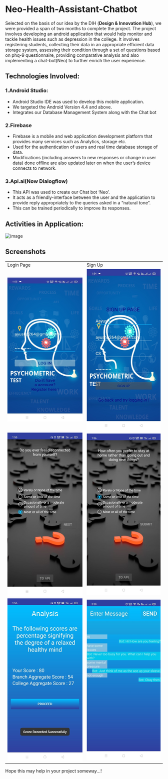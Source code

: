 # Neo-Health-Assistant-Chatbot

Selected on the basis of our idea by the DIH (**Design & Innovation Hub**), we were provided a span of two months to complete the project.
The project involves developing an android application that would help monitor and tackle health issues such as depression in the college. It involves registering students, collecting their data in an appropriate efficient data storage system, assessing their condition through a set of questions based on phq-9 questionnaire, providing comparative analysis and also implementing a chat-bot(Neo) to further enrich the user experience.

## Technologies Involved:

### 1.**Android Studio**:
  - Android Studio IDE was used to develop this mobile application.
  - We targeted the Android Version 4.4 and above.
  - Integrates our Database Management System along with the Chat bot

### 2.**Firebase**
  - Firebase is a mobile and web application development platform that provides many services such as Analytics, storage etc.
  - Used for the authentication of users and real time database storage of data.
  - Modifications (including answers to new responses or change in user data) done offline are also updated later on when the user’s           device connects to network.

### 3.**Api.ai(Now Dialogflow)**
  - This API was used to create our Chat bot ‘Neo’. 
  - It acts as a friendly-interface between the user and the application to provide reply appropriately to the queries asked in a “natural     tone”.
  - This can be trained periodically to improve its responses. 


## Activities in Application:
![image](https://user-images.githubusercontent.com/27979116/44275678-0a1dfe80-a263-11e8-9c2c-e69bc6e8f81f.png)

## Screenshots
<table>
  <tr>
    <td>Login Page</td>
     <td>Sign Up</td>
  </tr>
  <tr>
    <td><img src="Demo_look/Web_look_1.jpg" width="400"></td>
    <td><img src="Demo_look/Web_look_2.jpg" width="400"></td>
  <tr>
  <tr>
    <td><img src="Demo_look/Web_look_3.jpg" width="400"></td>
    <td><img src="Demo_look/Web_look_4.jpg" width="400"></td>
  <tr>
  <tr>
    <td><img src="Demo_look/Web_look_5.jpg" width="400"></td>
    <td><img src="Demo_look/Web_look_6.jpg" width="400"></td>
  <tr>
</table>

Hope this may help in your project someway...!

### 
